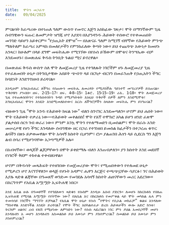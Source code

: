 ```yaml
---
title:  ሞትን መጋፈጥ
date:   09/04/2025
---
```




ምናልባት ከፈጣሪው በተነጠለ ዓለም ውስጥ የመኖር እጅግ አስከፊው ገጽታ፣ ሞት በማንኛውም ጊዜ ሰብዓዊውን ፍጡር ለመምታት ዝግጁ ሆኖ እያደባ በእያንዳንዱ ሕይወት ተሰውሮ የተቀመጠበት መንገድ ሳይሆን አይቀርም። “የኃጢአት ደሞዝ”— በአጽናፈ ዓለም ከሚገኝ ብቸኛው የሕይወት ምንጭ ማለትለም ከፈጣሪ አምላክ በመለየታችን የምንከፈለው ቅጣት ነው። ይህ ተጨባጭ እውነታ ከመሆኑ አንጻር፣ ከሁሉም በላይ ደግሞ መፍትሔው የሚገኘው በየሱስ ይኸውም በሞቱና ትንሣኤው ብቻ እንደመሆኑ፣ በመጽሐፍ ቅዱስ ትንቢት ጉልህ ሚና ይኖረዋል።

በመጽሐፍ ቅዱስ ውስጥ ስለ ሞት ለመጀመሪያ ጊዜ የተገለጹት ነገሮችም ሆኑ ለመጀመሪያ ጊዜ የተፈጸመበት ሁኔታ በትንቢታዊው አበይት ጭብጥ ላይ በርካታ ብርሃን በመፈንጠቅ የኃጢአትን ችግር ከባድነት እንድንገነዘብ ይረዳናል።

`እንዲሁም እግዚአብሔር ለችግሩ የሰጠውን መፍትሔ ለመረዳት የሚያስችሉ ዓይነተኛ መሣሪያዎች ይሰጠናል። ጥቅሶቹን ያንብቡ፡ ዘፍ. 2፡15–17፣ ዘፍ. 4፡8–15፣ 1ቆሮ. 15፡15–19፣ ራእ. 1፡18። ሞት ለመጀመሪያ ጊዜ የተጠቀሰበትንና የተከሰተበትን ጉዳይ የሚያካትቱት እነዚህ ጥቅሶች ሰዎች ለምን እንደሚሞቱ፣ እግዚአብሔር ሞትን እንዴት እንደሚመለከተውና እርሱ ለችግሮቻችን ስላለው መፍትሔ ምን ይነግሩናል?`

ብዙውን ጊዜ “ሞት አንዱ የሕይወት ክፍል ነው” ብለን ስንናገር አንደመጣለን። ሆኖም ይህ ሐሰት ነው። ሞት የሕይወት ተቃራኒ ነው—የሕይወት መቀልበስ! ሞት የእኛ ተሞክሮ አካል ይሆን ዘንድ ፈጽሞ ያልታሰበ ሰርጎ ገብ ወራሪ ነው። ምንም እንኳ ሞትን የተለማመድን ቢመስልም፣ ሞት በራሱ አንድ መሠረታዊ የሆነ ችግር እንዳለው ሰብዓዊው ዘር በጋራ የተገነዘበ ይመስል ከፊታችን በተጋረጠ ቁጥር ልባችን በጽኑ ይቃወመዋል። ሞት አሳዛኝ ክስተት ቢሆንም፣ ሮጦ ያልጠገበ ሕፃን ላይ ሲደርስ ግን እጅግ ልብ ሰባሪ የሚሆንባቸው አጋጣሚዎች አሉ።

በአብዛኛው፣ ወላጆች ልጆቻቸውን በሞት ይቀድማሉ ብለን እንጠብቃለን። ያን ክስተት እንደ መደበኛ የነገሮች ቅደም ተከተል ተቀብለነዋል።

ሆኖም በቅዱሳት መጻሕፍት የተዘገበው የመጀመሪያው ሞት፣ የሚጠበቀውን የተለመደ ሁኔታ የሚቃረን ሆኖ እናገኘዋለን። ወላጅ የሆኑት አዳምና ሔዋን እርጅና ተጫጭኗቸው ሳያርፉ፣ ገና በሕይወት እያሉ ጻድቁ ልጃቸው በዓመጸኛ ወንድሙ የመገደሉ አሳዛኝ ክስተት ሐዘናቸውን መሪር አደረገው። በእርግጥም የአቤል አሟሟት ኢፍትሐዊ ነበር።

`እንደ አቤል ሁሉ በዓመፀኞች የተገደለውን ጻድቁን የሱስም እንዲሁ አሰብ ያድርጉ። ለመሆኑ ከክርስቶስ የበለጠ ኢፍትሐዊ የሚባል አሟሟት የየትኛው ነው? በአቤል እና በክርስቶስ የመሥቀል ላይ ሞት መካከል ሌላ ምን ተመሳሳይ ነገሮችን ማግኘት ይቻላል? የአቤል ሞት ሁኔታ የሱስ ”የሞትና የሲኦል መክፈቻ” ቁልፍ እንዳለው ማስተዋል እንድንችል እንዴት ይረዳናል? የሞት ችግር እስካልተፈታ ድረስ ሕይወታችን ውሎ አድሮ ከንቱ፣ ትርጉም ዐልባና ረብ የለሽ የሚሆነው ለምንድን ነው? የሱስ ላደረገልን ነገር ምን ያህል አመስጋኞች መሆን እንዳለብን አ መሆን እንዳለብን አስመልክቶ ይህ እውነታ ምን ያስተምረናል? ስመልክቶ ይህ እውነታ ምን ያስተምረናል?`